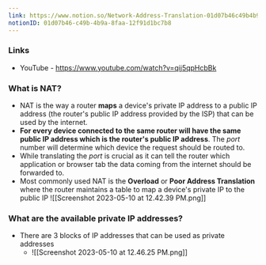 ```yaml
---
link: https://www.notion.so/Network-Address-Translation-01d07b46c49b4b9a8faa12f91d1bc7b8
notionID: 01d07b46-c49b-4b9a-8faa-12f91d1bc7b8
---
```

### Links
- YouTube - <https://www.youtube.com/watch?v=qij5qpHcbBk>


### What is NAT?
- NAT is the way a router **maps** a device's private IP address to a public IP address (the router's public IP address provided by the ISP) that can be used by the internet.
- **For every device connected to the same router will have the same public IP address which is the router's public IP address**. The *port* number will determine which device the request should be routed to.
- While translating the *port* is crucial as it can tell the router which application or browser tab the data coming from the internet should be forwarded to.
- Most commonly used NAT is the **Overload** or **Poor Address Translation** where the router maintains a table to map a device's private IP to the public IP
	![[Screenshot 2023-05-10 at 12.42.39 PM.png]]

### What are the available private IP addresses?
- There are 3 blocks of IP addresses that can be used as private addresses
	- ![[Screenshot 2023-05-10 at 12.46.25 PM.png]]